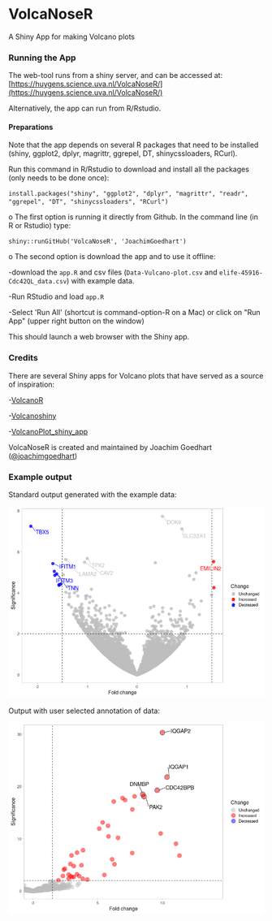 # VolcaNoseR
A Shiny App for making Volcano plots


### Running the App

The web-tool runs from a shiny server, and can be accessed at: [https://huygens.science.uva.nl/VolcaNoseR/](https://huygens.science.uva.nl/VolcaNoseR/)

Alternatively, the app can run from R/Rstudio.

#### Preparations
Note that the app depends on several R packages that need to be installed (shiny, ggplot2, dplyr, magrittr, ggrepel, DT, shinycssloaders, RCurl). 

Run this command in R/Rstudio to download and install all the packages (only needs to be done once):
```
install.packages("shiny", "ggplot2", "dplyr", "magrittr", "readr", "ggrepel", "DT", "shinycssloaders", "RCurl")
```
o The first option is running it directly from Github. In the command line (in R or Rstudio) type:
```
shiny::runGitHub('VolcaNoseR', 'JoachimGoedhart')
```
o The second option is download the app and to use it offline:

-download the `app.R` and csv files (`Data-Vulcano-plot.csv` and `elife-45916-Cdc42QL_data.csv`) with example data.

-Run RStudio and load `app.R`

-Select 'Run All' (shortcut is command-option-R on a Mac) or click on "Run App" (upper right button on the window)

This should launch a web browser with the Shiny app.


### Credits

There are several Shiny apps for Volcano plots that have served as a source of inspiration:

-[VolcanoR](https://github.com/vovalive/volcanoR)

-[Volcanoshiny](https://github.com/hardingnj/volcanoshiny)

-[VolcanoPlot_shiny_app](https://github.com/stemicha/VolcanoPlot_shiny_app)


VolcaNoseR is created and maintained by Joachim Goedhart ([@joachimgoedhart](https://twitter.com/joachimgoedhart))

### Example output

Standard output generated with the example data:

![alt text](https://github.com/JoachimGoedhart/VolcaNoseR/blob/master/VolcaNoseR_example1.png "Output")

Output with user selected annotation of data:

![alt text](https://github.com/JoachimGoedhart/VolcaNoseR/blob/master/VolcaNoseR_example2.png "Output")

